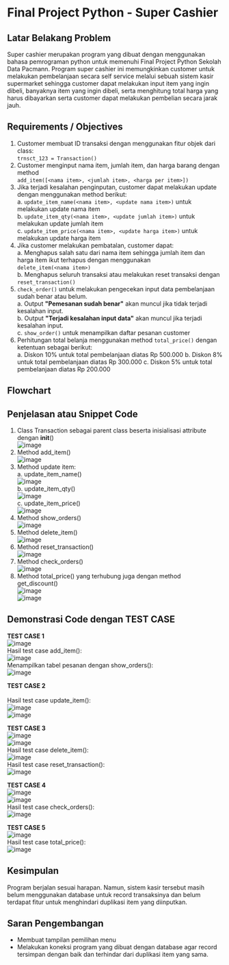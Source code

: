 # Final Project Python - Super Cashier

## Latar Belakang Problem
Super cashier merupakan program yang dibuat dengan menggunakan bahasa pemrograman python untuk memenuhi Final Project Python Sekolah Data Pacmann. 
Program super cashier ini memungkinkan customer untuk melakukan pembelanjaan secara self service melalui sebuah sistem kasir supermarket sehingga customer dapat melakukan input item yang ingin dibeli, banyaknya item yang ingin dibeli, serta menghitung total harga yang harus dibayarkan serta customer dapat melakukan pembelian secara jarak jauh.

## Requirements / Objectives
1. Customer membuat ID transaksi dengan menggunakan fitur objek dari class: <br>
  `trnsct_123 = Transaction()`
2. Customer menginput nama item, jumlah item, dan harga barang dengan method <br>
`add_item([<nama item>, <jumlah item>, <harga per item>])`
3. Jika terjadi kesalahan penginputan, customer dapat melakukan update dengan menggunakan method berikut:<br>
  a. `update_item_name(<nama item>, <update nama item>)` untuk melakukan update nama item <br>
  b. `update_item_qty(<nama item>, <update jumlah item>)` untuk melakukan update jumlah item <br>
  c. `update_item_price(<nama item>, <update harga item>)` untuk melakukan update harga item
4. Jika customer melakukan pembatalan, customer dapat: <br>
  a. Menghapus salah satu dari nama item sehingga jumlah item dan harga item ikut terhapus dengan menggunakan <br> `delete_item(<nama item>)` <br>
  b. Menghapus seluruh transaksi atau melakukan reset transaksi dengan `reset_transaction()`
5. `check_order()` untuk melakukan pengecekan input data pembelanjaan sudah benar atau belum. <br>
  a. Output **"Pemesanan sudah benar"** akan muncul jika tidak terjadi kesalahan input. <br>
  b. Output **"Terjadi kesalahan input data"** akan muncul jika terjadi kesalahan input. <br>
  c. `show_order()` untuk menampilkan daftar pesanan customer
6. Perhitungan total belanja menggunakan method `total_price()` dengan ketentuan sebagai berikut: <br>
  a. Diskon 10% untuk total pembelanjaan diatas Rp 500.000
  b. Diskon 8% untuk total pembelanjaan diatas Rp 300.000
  c. Diskon 5% untuk total pembelanjaan diatas Rp 200.000

## Flowchart

## Penjelasan atau Snippet Code
  1. Class Transaction sebagai parent class beserta inisialisasi attribute dengan __init__() <br>
    ![image](https://user-images.githubusercontent.com/87298693/232326495-e580a7f4-34be-46b6-8d00-65ecd91cc7bc.png)
  2. Method add_item() <br>
    ![image](https://user-images.githubusercontent.com/87298693/232326650-42f9a3f2-c3fc-4a31-9047-05863d9fa341.png)
  3. Method update item: <br>
    a. update_item_name() <br>
    ![image](https://user-images.githubusercontent.com/87298693/232326724-8378199b-2307-41b6-a65b-228687e50661.png)
    <br>
    b. update_item_qty() <br>
    ![image](https://user-images.githubusercontent.com/87298693/232326792-74c417a3-c4a1-48e7-95cf-5d59790a796c.png)    <br>
    c. update_item_price() <br>
    ![image](https://user-images.githubusercontent.com/87298693/232326812-b913854f-2eff-455e-8dc3-1f8befe84c51.png)    <br>
  4. Method show_orders() <br>
    ![image](https://user-images.githubusercontent.com/87298693/232326856-0d96cd58-79ac-48b0-a663-d1b191073982.png) <br>
  5. Method delete_item() <br>
    ![image](https://user-images.githubusercontent.com/87298693/232326919-7f001011-8918-4735-adf4-3d2a201a7635.png)
    <br>
  5. Method reset_transaction() <br>
    ![image](https://user-images.githubusercontent.com/87298693/232326967-3663309d-975f-4691-824f-7126ed1c02ca.png)
  6. Method check_orders() <br>
    ![image](https://user-images.githubusercontent.com/87298693/232327021-c932bb04-7425-488f-a6c3-838f316b80a8.png)
    <br>
  7. Method total_price() yang terhubung juga dengan method get_discount()<br>
    ![image](https://user-images.githubusercontent.com/87298693/232327097-fef08cec-4ea7-48f0-a3aa-770e6edb7b11.png)
    <br>
    ![image](https://user-images.githubusercontent.com/87298693/232327126-ecc90e36-d6df-4637-9061-2edd1f0ca8a6.png)
  
## Demonstrasi Code dengan TEST CASE
  **TEST CASE 1** <br>
  ![image](https://user-images.githubusercontent.com/87298693/232312529-cfc12287-5273-49e3-a14a-1d38660a1b2a.png)
  <br>Hasil test case add_item(): <br>
  ![image](https://user-images.githubusercontent.com/87298693/232325931-9d1447d5-6cc1-4564-96d6-1998866d180a.png)
  <br> Menampilkan tabel pesanan dengan show_orders(): <br>
  ![image](https://user-images.githubusercontent.com/87298693/232325977-6d6d45b1-da9a-457b-ae81-16a8f4a7dc54.png)

  **TEST CASE 2** <br>
  <br>Hasil test case update_item(): <br>
  ![image](https://user-images.githubusercontent.com/87298693/232326016-630375c7-1892-41df-b8af-d9aad7877498.png)
  <br>
  ![image](https://user-images.githubusercontent.com/87298693/232326062-2c2ad0ee-55cc-4d1a-ac11-6279cffc9ed6.png)

  **TEST CASE 3** <br>
  ![image](https://user-images.githubusercontent.com/87298693/232312548-95a2512b-fb18-4f98-aa74-877916c8613b.png)
  <br>
  ![image](https://user-images.githubusercontent.com/87298693/232312626-a78c18bf-e726-4f63-bd8a-17b693a67f29.png)
  <br>Hasil test case delete_item(): <br>
  ![image](https://user-images.githubusercontent.com/87298693/232326232-0ab4496c-03c7-4c31-be8a-66b5d0898f27.png)
  <br>Hasil test case reset_transaction(): <br>
  ![image](https://user-images.githubusercontent.com/87298693/232326245-b48c229f-41a9-40e9-b9fe-01aa14086c70.png)

  **TEST CASE 4** <br>
  ![image](https://user-images.githubusercontent.com/87298693/232326298-88d4d7c2-2d09-4f5c-a563-aed77c7a64c2.png)
  <br>
  ![image](https://user-images.githubusercontent.com/87298693/232326317-3d5b64c3-c563-4f26-9fdd-b9a1148ada0c.png)
  <br>Hasil test case check_orders(): <br>
  ![image](https://user-images.githubusercontent.com/87298693/232326337-447d93ec-e998-465c-b87c-35348037405e.png)

  **TEST CASE 5** <br>
  ![image](https://user-images.githubusercontent.com/87298693/232312660-ab75e1ee-8002-4a8a-8990-31f0c304c652.png)
  <br>Hasil test case total_price(): <br>
  ![image](https://user-images.githubusercontent.com/87298693/232326363-899194b5-0362-4e20-9dd2-0b4b6b6f4a4a.png)

## Kesimpulan
  Program berjalan sesuai harapan. Namun, sistem kasir tersebut masih belum menggunakan database untuk record transaksinya dan belum terdapat fitur untuk menghindari duplikasi item yang diinputkan.

## Saran Pengembangan
  - Membuat tampilan pemilihan menu
  - Melakukan koneksi program yang dibuat dengan database agar record tersimpan dengan baik dan terhindar dari duplikasi item yang sama.
